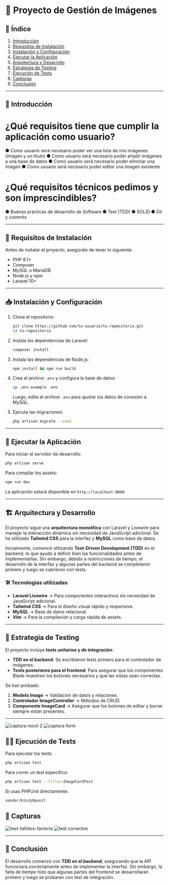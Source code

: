 # 📌 Proyecto de Gestión de Imágenes

## 📑 Índice
1. [Introducción](#introduccion)
2. [Requisitos de Instalación](#requisitos-de-instalacion)
3. [Instalación y Configuración](#instalacion-y-configuracion)
4. [Ejecutar la Aplicación](#ejecutar-la-aplicacion)
5. [Arquitectura y Desarrollo](#arquitectura-y-desarrollo)
6. [Estrategia de Testing](#estrategia-de-testing)
7. [Ejecución de Tests](#ejecucion-de-tests)
8. [Capturas](#capturas)
9. [Conclusión](#conclusion)

---

## 📌 Introducción <a name="introduccion"></a>
# ¿Qué requisitos tiene que cumplir la aplicación como usuario?
● Como usuario será necesario poder ver una lista de mis
imágenes (imagen y un título)
● Como usuario será necesario poder añadir imágenes a una
base de datos
● Como usuario será necesario poder eliminar una imágen
● Como usuario será necesario poder editar una imagen existente
# ¿Qué requisitos técnicos pedimos y son imprescindibles?
● Buenas prácticas de desarrollo de Software
● Test (TDD)
● SOLID
● Git y commits

---

## 🔧 Requisitos de Instalación <a name="requisitos-de-instalacion"></a>

Antes de instalar el proyecto, asegúrate de tener lo siguiente:
- PHP 8.1+
- Composer
- MySQL o MariaDB
- Node.js y npm
- Laravel 10+

---

## 📥 Instalación y Configuración <a name="instalacion-y-configuracion"></a>

1. Clona el repositorio:
   ```sh
   git clone https://github.com/tu-usuario/tu-repositorio.git
   cd tu-repositorio
   ```
2. Instala las dependencias de Laravel:
   ```sh
   composer install
   ```
3. Instala las dependencias de Node.js:
   ```sh
   npm install && npm run build
   ```
4. Crea el archivo `.env` y configura la base de datos:
   ```sh
   cp .env.example .env
   ```
   Luego, edita el archivo `.env` para ajustar los datos de conexión a MySQL.

5. Ejecuta las migraciones:
   ```sh
   php artisan migrate --seed
   ```

---

## 🚀 Ejecutar la Aplicación <a name="ejecutar-la-aplicacion"></a>

Para iniciar el servidor de desarrollo:
```sh
php artisan serve
```
Para compilar los assets:
```sh
npm run dev
```
La aplicación estará disponible en `http://localhost:8000`.

---

## 🏗️ Arquitectura y Desarrollo <a name="arquitectura-y-desarrollo"></a>

El proyecto sigue una **arquitectura monolítica** con Laravel y Livewire para manejar la interacción dinámica sin necesidad de JavaScript adicional. Se ha utilizado **Tailwind CSS** para la interfaz y **MySQL** como base de datos.

Inicialmente, comencé utilizando **Test-Driven Development (TDD)** en el backend, lo que ayudó a definir bien las funcionalidades antes de implementarlas. Sin embargo, debido a restricciones de tiempo, el desarrollo de la interfaz y algunas partes del backend se completaron primero y luego se cubrieron con tests.

### 🛠️ Tecnologías utilizadas
- **Laravel Livewire** → Para componentes interactivos sin necesidad de JavaScript adicional.
- **Tailwind CSS** → Para el diseño visual rápido y responsive.
- **MySQL** → Base de datos relacional.
- **Vite** → Para la compilación y carga rápida de assets.

---

## 🧪 Estrategia de Testing <a name="estrategia-de-testing"></a>

El proyecto incluye **tests unitarios y de integración**:
- **TDD en el backend**: Se escribieron tests primero para el controlador de imágenes.
- **Tests posteriores para el frontend**: Para asegurar que los componentes Blade muestren los botones necesarios y que las vistas sean correctas.

Se han probado:
1. **Modelo Image** → Validación de datos y relaciones.
2. **Controlador ImageController** → Métodos de CRUD.
3. **Componente ImageCard** → Asegurar que los botones de editar y borrar siempre están presentes.

---
![captura movil 2](https://github.com/user-attachments/assets/539b41da-1c03-4fc0-877c-ba8382be44ec)
![captura form](https://github.com/user-attachments/assets/24f1027b-5059-4608-93b6-7a18aa1a5c76)

## 🏃‍♂️ Ejecución de Tests <a name="ejecucion-de-tests"></a>

Para ejecutar los tests:
```sh
php artisan test
```
Para correr un test específico:
```sh
php artisan test --filter=ImageCardTest
```
Si usas PHPUnit directamente:
```sh
vendor/bin/phpunit
```
## 📸 Capturas <a name="capturas"></a>
![test-fallidos-factoria](https://github.com/user-attachments/assets/a8b8b73a-5a0d-40c8-98c0-65783d3ea19f)
![test correctos](https://github.com/user-attachments/assets/99613bc8-8877-4fa1-a1fd-50cc838872d9)

---





## 🎯 Conclusión <a name="conclusion"></a>

El desarrollo comenzó con **TDD en el backend**, asegurando que la API funcionara correctamente antes de implementar la interfaz. Sin embargo, la falta de tiempo hizo que algunas partes del frontend se desarrollaran primero y luego se probaran con test de integración.



